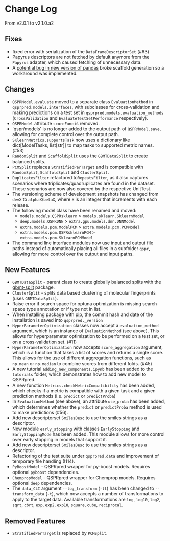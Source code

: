 # Change Log

From v2.0.1 to v2.1.0.a2

## Fixes

- fixed error with serialization of the `DataFrameDescriptorSet` (#63)
- Papyrus descriptors are not fetched by default anymore from the `Papyrus`  adapter, which caused fetching of unnecessary data.
- A [potential bug in new version of pandas](https://github.com/pandas-dev/pandas/issues/55009)  broke scaffold generation so a workaround was implemented.

## Changes
- `QSPRModel.evaluate` moved to a separate class `EvaluationMethod` in `qsprpred.models.interfaces`, with subclasses for cross-validation and making predictions on a test set in `qsprpred.models.evaluation_methods` (`CrossValidation` and `EvaluateTestSetPerformance` respectively).
- `QSPRModel` attribute `scoreFunc` is removed.
- 'qspr/models' is no longer added to the output path of `QSPRModel.save`, allowing for complete control over the output path.
- `SKlearnMetrics.supportsTask` now uses a dictionary like dict[ModelTasks, list[str]] to map tasks to supported metric names. (#53)
- `RandomSplit` and `ScaffoldSplit` uses the `GBMTDataSplit` to create balanced splits.
- `PCMSplit` replaces `StratifiedPerTarget` and is compatible with `RandomSplit`, `ScaffoldSplit` and `ClusterSplit`.
- `DuplicatesFilter` refactored to`RepeatsFilter`, as it also captures scenarios where triplicates/quadruplicates are found in the dataset. These scenarios are now also covered by the respective UnitTest.
- The versioning scheme of development snapshots has changed from `devX` to `alphaX`/`betaX`, where `X` is an integer that increments with each release.
- The following model class have been renamed and moved:
    - `models.models.QSPRsklearn` > `models.sklearn.SklearnModel`
    - `deep.models.QSPRDNN` > `extra.gpu.models.dnn.DNNModel`
    - `extra.models.pcm.ModelPCM` > `extra.models.pcm.PCMModel`
    - `extra.models.pcm.QSPRsklearnPCM` > `extra.models.pcm.SklearnPCMModel`
- The command line interface modules now use input and output file paths instead
  of automatically placing all files in a subfolder `qspr`, allowing for more
  control over the output and input paths.

## New Features
- `GBMTDataSplit` - parent class to create globally balanced splits with the [gbmt-split](https://github.com/sohviluukkonen/gbmt-splits) package.
- `ClusterSplit` - splits data based clustering of molecular fingerprints (uses `GBMTDataSplit`).
- Raise error if search space for optuna optimization is missing search space type annotation or if type not in list.
- When installing package with pip, the commit hash and date of the installation is saved into `qsprpred._version`
- `HyperParameterOptimization` classes now accept a `evaluation_method` argument, which is an instance of `EvaluationMethod` (see above). This allows for hyperparameter optimization to be performed on a test set, or on a cross-validation set. (#11)
- `HyperParameterOptimization` now accepts `score_aggregation` argument, which is a function that takes a list of scores and returns a single score. This allows for the use of different aggregation functions, such as `np.mean` or `np.median` to combine scores from different folds. (#45)
- A new tutorial `adding_new_components.ipynb` has been added to the `tutorials` folder, which demonstrates how to add new model to QSPRpred.
- A new function `Metrics.checkMetricCompatibility` has been added, which checks if a metric is compatible with a given task and a given prediction methods (i.e. `predict` or `predictProba`)
- In `EvaluationMethod` (see above), an attribute `use_proba` has been added, which determines whether the `predict` or `predictProba` method is used to make predictions (#56).
- Add new descriptorset `SmilesDesc` to use the smiles strings as a descriptor.
- New module `early_stopping` with classes `EarlyStopping` and `EarlyStoppingMode` has been added. This module allows for more control over early stopping in models that support it.
- Add new descriptorset `SmilesDesc` to use the smiles strings as a descriptor.
- Refactoring of the test suite under `qsprpred.data` and improvement of temporary file handling (!114).
- `PyBoostModel` - QSPRpred wrapper for py-boost models. Requires optional `pyboost` dependencies.
- `ChempropModel` - QSPRpred wrapper for Chemprop models. Requires optional `deep` dependencies.
- The `data_CLI` argument `--log_transform` (`-lt`) has been changed to `--transform_data` (`-t`), which now accepts a number of transformations to apply to the target data. Available transformations are `log`, `log10`, `log2`, `sqrt`, `cbrt`, `exp`, `exp2`, `exp10`, `square`, `cube`, `reciprocal`.

## Removed Features
- `StratifiedPerTarget` is replaced by `PCMSplit`.

